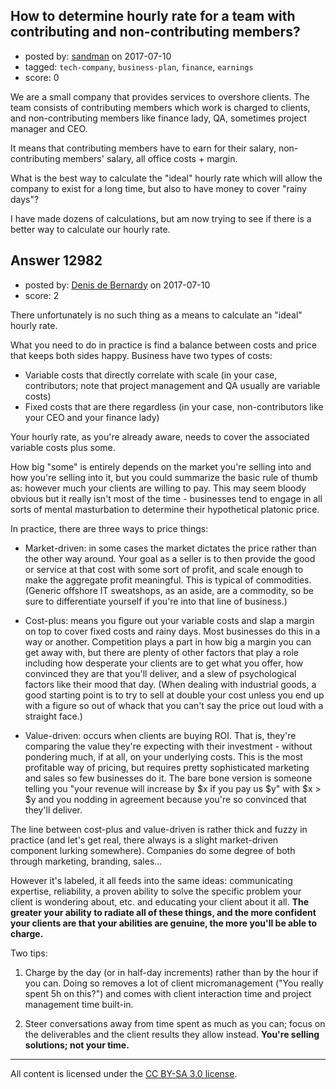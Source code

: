 ## How to determine hourly rate for a team with contributing and non-contributing members?

- posted by: [sandman](https://stackexchange.com/users/194597/sandman) on 2017-07-10
- tagged: `tech-company`, `business-plan`, `finance`, `earnings`
- score: 0

We are a small company that provides services to overshore clients. The team consists of contributing members which work is charged to clients, and non-contributing members like finance lady, QA, sometimes project manager and CEO. 

It means that contributing members have to earn for their salary, non-contributing members' salary, all office costs + margin.

What is the best way to calculate the "ideal" hourly rate which will allow the company to exist for a long time, but also to have money to cover "rainy days"?

I have made dozens of calculations, but am now trying to see if there is a better way to calculate our hourly rate. 


## Answer 12982

- posted by: [Denis de Bernardy](https://stackexchange.com/users/182468/denis-de-bernardy) on 2017-07-10
- score: 2

There unfortunately is no such thing as a means to calculate an "ideal" hourly rate.

What you need to do in practice is find a balance between costs and price that keeps both sides happy. Business have two types of costs:

- Variable costs that directly correlate with scale (in your case, contributors; note that project management and QA usually are variable costs)
- Fixed costs that are there regardless (in your case, non-contributors like your CEO and your finance lady)

Your hourly rate, as you're already aware, needs to cover the associated variable costs plus some.

How big "some" is entirely depends on the market you're selling into and how you're selling into it, but you could summarize the basic rule of thumb as: however much your clients are willing to pay. This may seem bloody obvious but it really isn't most of the time - businesses tend to engage in all sorts of mental masturbation to determine their hypothetical platonic price.

In practice, there are three ways to price things:

- Market-driven: in some cases the market dictates the price rather than the other way around. Your goal as a seller is to then provide the good or service at that cost with some sort of profit, and scale enough to make the aggregate profit meaningful. This is typical of commodities. (Generic offshore IT sweatshops, as an aside, are a commodity, so be sure to differentiate yourself if you're into that line of business.)

- Cost-plus: means you figure out your variable costs and slap a margin on top to cover fixed costs and rainy days. Most businesses do this in a way or another. Competition plays a part in how big a margin you can get away with, but there are plenty of other factors that play a role including how desperate your clients are to get what you offer, how convinced they are that you'll deliver, and a slew of psychological factors like their mood that day. (When dealing with industrial goods, a good starting point is to try to sell at double your cost unless you end up with a figure so out of whack that you can't say the price out loud with a straight face.)

- Value-driven: occurs when clients are buying ROI. That is, they're comparing the value they're expecting with their investment - without pondering much, if at all, on your underlying costs. This is the most profitable way of pricing, but requires pretty sophisticated marketing and sales so few businesses do it. The bare bone version is someone telling you "your revenue will increase by $x if you pay us $y" with $x > $y and you nodding in agreement because you're so convinced that they'll deliver.

The line between cost-plus and value-driven is rather thick and fuzzy in practice (and let's get real, there always is a slight market-driven component lurking somewhere). Companies do some degree of both through marketing, branding, sales...

However it's labeled, it all feeds into the same ideas: communicating expertise, reliability, a proven ability to solve the specific problem your client is wondering about, etc. and educating your client about it all. **The greater your ability to radiate all of these things, and the more confident your clients are that your abilities are genuine, the more you'll be able to charge.**

Two tips:

1. Charge by the day (or in half-day increments) rather than by the hour if you can. Doing so removes a lot of client micromanagement ("You really spent 5h on this?") and comes with client interaction time and project management time built-in.

2. Steer conversations away from time spent as much as you can; focus on the deliverables and the client results they allow instead. **You're selling solutions; not your time.**



---

All content is licensed under the [CC BY-SA 3.0 license](https://creativecommons.org/licenses/by-sa/3.0/).
